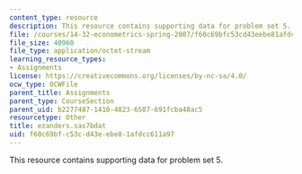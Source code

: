```yaml
---
content_type: resource
description: This resource contains supporting data for problem set 5.
file: /courses/14-32-econometrics-spring-2007/f60c69bfc53cd43eebe81afdcc611a97_ezanders.sas7bdat
file_size: 40960
file_type: application/octet-stream
learning_resource_types:
- Assignments
license: https://creativecommons.org/licenses/by-nc-sa/4.0/
ocw_type: OCWFile
parent_title: Assignments
parent_type: CourseSection
parent_uid: b2277487-1410-4823-6587-691fcba48ac5
resourcetype: Other
title: ezanders.sas7bdat
uid: f60c69bf-c53c-d43e-ebe8-1afdcc611a97
---
```

This resource contains supporting data for problem set 5.